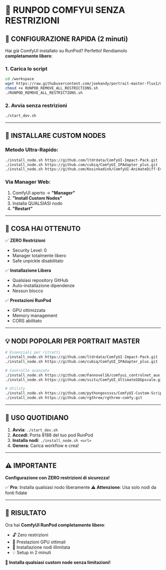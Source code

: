 # 🚀 RUNPOD COMFYUI SENZA RESTRIZIONI

## 🎯 CONFIGURAZIONE RAPIDA (2 minuti)

Hai già ComfyUI installato su RunPod? Perfetto! Rendiamolo **completamente libero**:

### 1. Carica lo script
```bash
cd /workspace
wget https://raw.githubusercontent.com/joekandy/portrait-master-flux1/main/RUNPOD_REMOVE_ALL_RESTRICTIONS.sh
chmod +x RUNPOD_REMOVE_ALL_RESTRICTIONS.sh
./RUNPOD_REMOVE_ALL_RESTRICTIONS.sh
```

### 2. Avvia senza restrizioni
```bash
./start_dev.sh
```

---

## 🔌 INSTALLARE CUSTOM NODES

### Metodo Ultra-Rapido:
```bash
./install_node.sh https://github.com/ltdrdata/ComfyUI-Impact-Pack.git
./install_node.sh https://github.com/cubiq/ComfyUI_IPAdapter_plus.git
./install_node.sh https://github.com/Kosinkadink/ComfyUI-AnimateDiff-Evolved.git
```

### Via Manager Web:
1. ComfyUI aperto → **"Manager"**
2. **"Install Custom Nodes"**
3. Installa QUALSIASI nodo
4. **"Restart"**

---

## 🌟 COSA HAI OTTENUTO

✅ **ZERO Restrizioni**
- Security Level: 0
- Manager totalmente libero
- Safe unpickle disabilitato

✅ **Installazione Libera**
- Qualsiasi repository GitHub
- Auto-installazione dipendenze
- Nessun blocco

✅ **Prestazioni RunPod**
- GPU ottimizzata
- Memory management
- CORS abilitato

---

## 💡 NODI POPOLARI PER PORTRAIT MASTER

```bash
# Essenziali per ritratti
./install_node.sh https://github.com/ltdrdata/ComfyUI-Impact-Pack.git
./install_node.sh https://github.com/cubiq/ComfyUI_IPAdapter_plus.git

# Controllo avanzato
./install_node.sh https://github.com/Fannovel16/comfyui_controlnet_aux.git
./install_node.sh https://github.com/ssitu/ComfyUI_UltimateSDUpscale.git

# Utility
./install_node.sh https://github.com/pythongosssss/ComfyUI-Custom-Scripts.git
./install_node.sh https://github.com/rgthree/rgthree-comfy.git
```

---

## 🚀 USO QUOTIDIANO

1. **Avvia**: `./start_dev.sh`
2. **Accedi**: Porta 8188 del tuo pod RunPod
3. **Installa nodi**: `./install_node.sh <url>`
4. **Genera**: Carica workflow e crea!

---

## ⚠️ IMPORTANTE

**Configurazione con ZERO restrizioni di sicurezza!**

✅ **Pro**: Installa qualsiasi nodo liberamente
⚠️ **Attenzione**: Usa solo nodi da fonti fidate

---

## 🎉 RISULTATO

Ora hai **ComfyUI RunPod completamente libero**:
- 🔓 Zero restrizioni
- 🚀 Prestazioni GPU ottimali  
- 🔌 Installazione nodi illimitata
- 💡 Setup in 2 minuti

**🎯 Installa qualsiasi custom node senza limitazioni!** 
